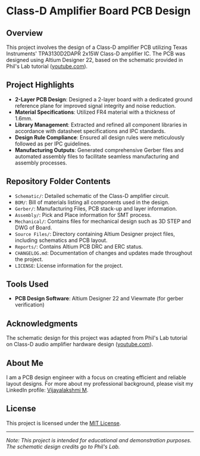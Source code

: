 # Class-D Amplifier Board PCB Design

## Overview

This project involves the design of a Class-D amplifier PCB utilizing Texas Instruments' TPA3130D2DAPR 2x15W Class-D amplifier IC. The PCB was designed using Altium Designer 22, based on the schematic provided in Phil's Lab tutorial ([youtube.com](https://www.youtube.com/watch?v=wCYNTt5krDM&utm_source=chatgpt.com)).

## Project Highlights

- **2-Layer PCB Design**: Designed a 2-layer board with a dedicated ground reference plane for improved signal integrity and noise reduction.
- **Material Specifications**: Utilized FR4 material with a thickness of 1.6mm.
- **Library Management**: Extracted and refined all component libraries in accordance with datasheet specifications and IPC standards.
- **Design Rule Compliance**: Ensured all design rules were meticulously followed as per IPC guidelines.
- **Manufacturing Outputs**: Generated comprehensive Gerber files and automated assembly files to facilitate seamless manufacturing and assembly processes.

## Repository Folder Contents

- `Schematic/`: Detailed schematic of the Class-D amplifier circuit.
- `BOM/`: Bill of materials listing all components used in the design.
- `Gerber/`: Manufacturing Files, PCB stack-up and layer information.
- `Assembly/`: Pick and Place information for SMT process.
- `Mechanical/`: Contains files for mechanical design such as 3D STEP and DWG of Board.
- `Source Files/`: Directory containing Altium Designer project files, including schematics and PCB layout.
- `Reports/`: Contains Altium PCB DRC and ERC status.
- `CHANGELOG.md`: Documentation of changes and updates made throughout the project.
- `LICENSE`: License information for the project.

## Tools Used

- **PCB Design Software**: Altium Designer 22 and Viewmate (for gerber verification)

## Acknowledgments

The schematic design for this project was adapted from Phil's Lab tutorial on Class-D audio amplifier hardware design ([youtube.com](https://www.youtube.com/watch?v=wCYNTt5krDM&utm_source=chatgpt.com)).

## About Me

I am a PCB design engineer with a focus on creating efficient and reliable layout designs. For more about my professional background, please visit my LinkedIn profile: [Vijayalakshmi M](https://www.linkedin.com/in/vijayalakshmi-m-542050314).

## License

This project is licensed under the [MIT License](LICENSE).

---

*Note: This project is intended for educational and demonstration purposes. The schematic design credits go to Phil's Lab.*
